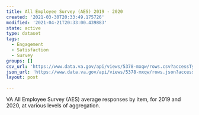 ```yaml
---
title: All Employee Survey (AES) 2019 - 2020
created: '2021-03-30T20:33:49.175726'
modified: '2021-04-21T20:33:00.439883'
state: active
type: dataset
tags:
  - Engagement
  - Satisfaction
  - Survey
groups: []
csv_url: 'https://www.data.va.gov/api/views/5378-mxqw/rows.csv?accessType=DOWNLOAD'
json_url: 'https://www.data.va.gov/api/views/5378-mxqw/rows.json?accessType=DOWNLOAD'
layout: post

---
```

VA All Employee Survey (AES) average responses by item, for 2019 and 2020, at various levels of aggregation.
